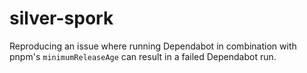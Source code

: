 # silver-spork

Reproducing an issue where running Dependabot in combination with pnpm's
`minimumReleaseAge` can result in a failed Dependabot run.
